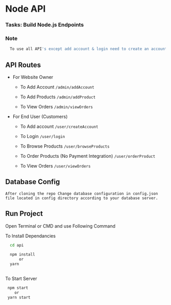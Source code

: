 # Node API
### Tasks: Build Node.js Endpoints


### Note

```bash
  To use all API's except add account & login need to create an account first because all rest of the API's need JWT Auth token.
```

  
## API Routes

- For Website Owner
  - To Add Account ``` /admin/addAccount ```

  - To Add Products ``` /admin/addProduct ```

  - To View Orders ``` /admin/viewOrders ```

- For End User (Customers)
    - To Add account ``` /user/createAccount ```

    - To Login ``` /user/login ```

    - To Browse Products ``` /user/browseProducts ```

    - To Order Products (No Payment Integration) ``` /user/orderProduct ```

    - To View Orders ``` /user/viewOrders ```



  
## Database Config

```
After cloning the repo Change database configuration in config.json file located in config directory according to your database server.
```

  
## Run Project

Open Terminal or CMD and use Following Command

To Install Dependancies

```bash
  cd api
  
  npm install
      or
  yarn 
  
```
To Start Server
```bash
 npm start
    or
 yarn start
```
